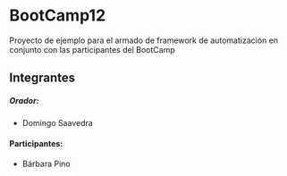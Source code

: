 # BootCamp12
Proyecto de ejemplo para el armado de framework de automatización en conjunto con las participantes del BootCamp

## Integrantes
##### Orador:
- Domingo Saavedra
#### Participantes:
- Bárbara Pino